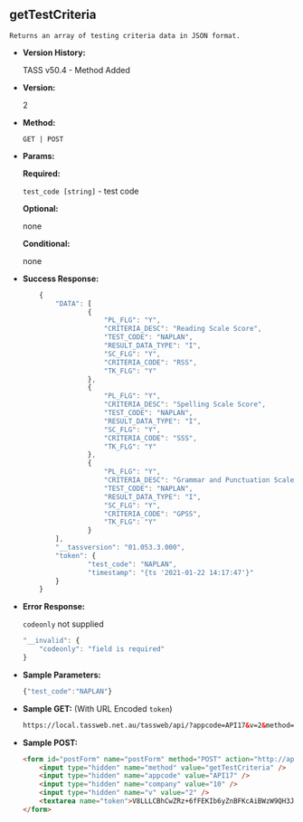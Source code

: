 **getTestCriteria**
----
	Returns an array of testing criteria data in JSON format.

* **Version History:**

	TASS v50.4 - Method Added

* **Version:**

	2

* **Method:**

	`GET | POST`

* **Params:**

	**Required:**

	`test_code [string]` - test code

	**Optional:**

	none

	**Conditional:**

	none

* **Success Response:**

	```javascript
		{
			"DATA": [
					{
						"PL_FLG": "Y",
						"CRITERIA_DESC": "Reading Scale Score",
						"TEST_CODE": "NAPLAN",
						"RESULT_DATA_TYPE": "I",
						"SC_FLG": "Y",
						"CRITERIA_CODE": "RSS",
						"TK_FLG": "Y"
					},
					{
						"PL_FLG": "Y",
						"CRITERIA_DESC": "Spelling Scale Score",
						"TEST_CODE": "NAPLAN",
						"RESULT_DATA_TYPE": "I",
						"SC_FLG": "Y",
						"CRITERIA_CODE": "SSS",
						"TK_FLG": "Y"
					},
					{
						"PL_FLG": "Y",
						"CRITERIA_DESC": "Grammar and Punctuation Scale Score",
						"TEST_CODE": "NAPLAN",
						"RESULT_DATA_TYPE": "I",
						"SC_FLG": "Y",
						"CRITERIA_CODE": "GPSS",
						"TK_FLG": "Y"
					}
			],
			"__tassversion": "01.053.3.000",
			"token": {
					"test_code": "NAPLAN",
					"timestamp": "{ts '2021-01-22 14:17:47'}"
			}
		}
	```

* **Error Response:**

	`codeonly` not supplied
	```javascript
	"__invalid": {
		"codeonly": "field is required"
	}
	```

* **Sample Parameters:**

	```javascript
	{"test_code":"NAPLAN"}
	```

* **Sample GET:** (With URL Encoded `token`)

	```HTML
	https://local.tassweb.net.au/tassweb/api/?appcode=API17&v=2&method=getTestCriteria&token=V8LLLCBhCwZRz%2B6fFEKIb6yZnBFKcAiBWzW9QH3Ja2w%3D&company=10
	```

* **Sample POST:**

	```HTML
	<form id="postForm" name="postForm" method="POST" action="http://api.tasscloud.com.au/tassweb/api/">
		<input type="hidden" name="method" value="getTestCriteria" />
		<input type="hidden" name="appcode" value="API17" />
		<input type="hidden" name="company" value="10" />
		<input type="hidden" name="v" value="2" />
		<textarea name="token">V8LLLCBhCwZRz+6fFEKIb6yZnBFKcAiBWzW9QH3Ja2w=</textarea>
	</form>
	```
